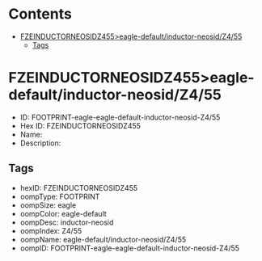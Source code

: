 



Contents
========

* [FZEINDUCTORNEOSIDZ455>eagle-default/inductor-neosid/Z4/55](#fzeinductorneosidz455eagle-defaultinductor-neosidz455)
	* [Tags](#tags)

# FZEINDUCTORNEOSIDZ455>eagle-default/inductor-neosid/Z4/55

- ID: FOOTPRINT-eagle-eagle-default-inductor-neosid-Z4/55
- Hex ID: FZEINDUCTORNEOSIDZ455
- Name: 
- Description: 

## Tags

- hexID: FZEINDUCTORNEOSIDZ455
- oompType: FOOTPRINT
- oompSize: eagle
- oompColor: eagle-default
- oompDesc: inductor-neosid
- oompIndex: Z4/55
- oompName: eagle-default/inductor-neosid/Z4/55
- oompID: FOOTPRINT-eagle-eagle-default-inductor-neosid-Z4/55
